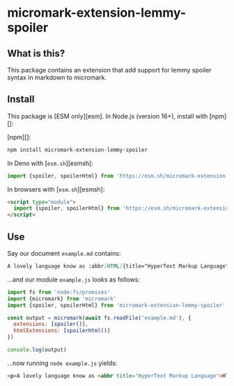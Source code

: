 # micromark-extension-lemmy-spoiler

## What is this?

This package contains an extension that add support for lemmy spoiler syntax in
markdown to micromark.

## Install

This package is \[ESM only]\[esm].
In Node.js (version 16+), install with \[npm]\[]:

\[npm]\[]:

```sh
npm install micromark-extension-lemmy-spoiler
```

In Deno with \[`esm.sh`]\[esmsh]:

```js
import {spoiler, spoilerHtml} from 'https://esm.sh/micromark-extension-lemmy-spoiler@1'
```

In browsers with \[`esm.sh`]\[esmsh]:

```html
<script type="module">
  import {spoiler, spoilerHtml} from 'https://esm.sh/micromark-extension-lemmy-spoiler@1?bundle'
</script>
```

## Use

Say our document `example.md` contains:

```markdown
A lovely language know as :abbr[HTML]{title="HyperText Markup Language"}.
```

…and our module `example.js` looks as follows:

```js
import fs from 'node:fs/promises'
import {micromark} from 'micromark'
import {spoiler, spoilerHtml} from 'micromark-extension-lemmy-spoiler'

const output = micromark(await fs.readFile('example.md'), {
  extensions: [spoiler()],
  htmlExtensions: [spoilerHtml()]
})

console.log(output)
```

…now running `node example.js` yields:

```html
<p>A lovely language know as <abbr title="HyperText Markup Language">HTML</abbr>.</p>
```
